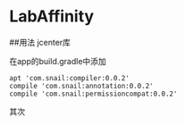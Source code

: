 # LabAffinity

##用法 jcenter库

在app的build.gradle中添加

    apt 'com.snail:compiler:0.0.2'
    compile 'com.snail:annotation:0.0.2'
    compile 'com.snail:permissioncompat:0.0.2'

其次
